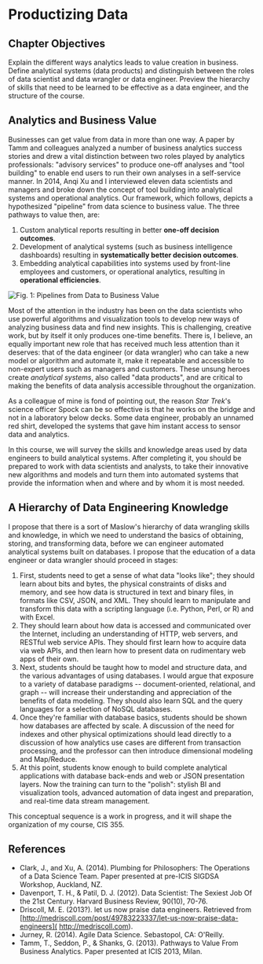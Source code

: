 # Productizing Data

## Chapter Objectives
Explain the different ways analytics leads to value creation in business. 
Define analytical systems (data products) and distinguish between the roles 
of data scientist and data wrangler or data engineer.  Preview the hierarchy
of skills that need to be learned to be effective as a data engineer, and
the structure of the course.

## Analytics and Business Value

Businesses can get value from data in more than one way.  A paper by Tamm and
colleagues analyzed a number of business analytics success stories and drew a
vital distinction between two roles played by analytics professionals:
"advisory services" to produce one-off analyses and "tool building" to enable
end users to run their own analyses in a self-service manner.  In 2014, Anqi
Xu and I interviewed eleven data scientists and managers and broke down the 
concept of tool building into analytical systems and operational analytics.
Our framework, which follows, depicts a hypothesized "pipeline" from data
science to business value.  The three pathways to value then, are:

1. Custom analytical reports resulting in better **one-off decision outcomes**.
2. Development of analytical systems (such as business intelligence 
  dashboards) resulting in **systematically better decision outcomes**.
3. Embedding analytical capabilities into systems used by front-line employees
  and customers, or operational analytics, resulting in **operational 
  efficiencies**.
  
![Fig. 1: Pipelines from Data to Business Value](/images/both_pipelines_2.png)

Most of the attention in the industry has been on the data scientists who use
powerful algorithms and visualization tools to develop new ways of analyzing
business data and find new insights.  This is challenging, creative work, but
by itself it only produces one-time benefits.  There is, I believe, an
equally important new role that has received much less attention than it 
deserves: that of the data engineer (or data wrangler) who can take a new
model or algorithm and automate it, make it repeatable and accessible to
non-expert users such as managers and customers.  These unsung heroes create
*analytical systems*, also called "data products", and are critical to making
the benefits of data analysis accessible throughout the organization.

As a colleague of mine is fond of pointing out, the reason *Star Trek*'s 
science officer Spock can be so effective is that he works on the bridge and
not in a laboratory below decks.  Some data engineer, probably an unnamed 
red shirt, developed the systems that gave him instant access to sensor data
and analytics.

In this course, we will survey the skills and knowledge areas used by data
engineers to build analytical systems.  After completing it, you should be
prepared to work with data scientists and analysts, to take their innovative
new algorithms and models and turn them into automated systems that provide
the information when and where and by whom it is most needed.

## A Hierarchy of Data Engineering Knowledge

I propose that there is a sort of Maslow's hierarchy of data wrangling skills
and knowledge, in which we need to understand the basics of obtaining,
storing, and transforming data, before we can engineer automated analytical
systems built on databases.  I propose that the education of a data engineer
or data wrangler should proceed in stages:

1. First, students need to get a sense of what data "looks like"; they should
  learn about bits and bytes, the physical constraints of disks and memory,
  and see how data is structured in text and binary files, in formats like
  CSV, JSON, and XML.  They should learn to manipulate and transform this data
  with a scripting language (i.e. Python, Perl, or R) and with Excel.
2. They should learn about how data is accessed and communicated over the
  Internet, including an understanding of HTTP, web servers, and RESTful web
  service APIs.  They should first learn how to acquire data via web APIs, and
  then learn how to present data on rudimentary web apps of their own.
3. Next, students should be taught how to model and structure data, and the 
  various advantages of using databases.  I would argue that exposure to a 
  variety of database paradigms -- document-oriented, relational, and 
  graph -- will increase their understanding and appreciation of the benefits
  of data modeling.  They should also learn SQL and the query languages
  for a selection of NoSQL databases.
4. Once they're familiar with database basics, students should be shown how
  databases are affected by scale.  A discussion of the need for indexes and
  other physical optimizations should lead directly to a discussion of how
  analytics use cases are different from transaction processing, and the
  professor can then introduce dimensional modeling and Map/Reduce.
5. At this point, students know enough to build complete analytical 
  applications with database back-ends and web or JSON presentation layers.
  Now the training can turn to the "polish": stylish BI and visualization
  tools, advanced automation of data ingest and preparation, and real-time
  data stream management.

This conceptual sequence is a work in progress, and it will shape the 
organization of my course, CIS 355.

## References
- Clark, J., and Xu, A. (2014). Plumbing for Philosophers: The Operations of a 
  Data Science Team. Paper presented at pre-ICIS SIGDSA Workshop, Auckland, NZ.
- Davenport, T. H., & Patil, D. J. (2012). Data Scientist: The Sexiest Job Of 
  the 21st Century. Harvard Business Review, 90(10), 70-76.
- Driscoll, M. E. (2013?). let us now praise data engineers. Retrieved from
  [http://medriscoll.com/post/49783223337/let-us-now-praise-data-engineers](
  http://medriscoll.com).
- Jurney, R. (2014). Agile Data Science. Sebastopol, CA: O'Reilly.
- Tamm, T., Seddon, P., & Shanks, G. (2013). Pathways to Value From Business 
  Analytics. Paper presented at ICIS 2013, Milan.
